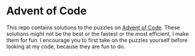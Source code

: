 # Advent of Code

This repo contains solutions to the puzzles on [Advent of Code](https://adventofcode.com).
These solutions might not be the best or the fastest or the most efficient, I make them
for fun. I encourage you to first take on the puzzles yourself before looking at my code,
because they are fun to do.
